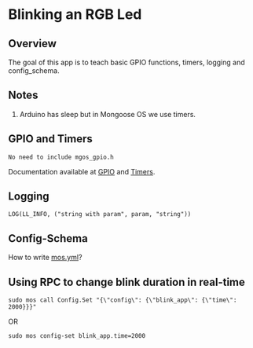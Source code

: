 # Blinking an RGB Led

## Overview

The goal of this app is to teach basic GPIO functions, timers, logging and
config_schema.

## Notes

1. Arduino has sleep but in Mongoose OS we use timers.

## GPIO and Timers

``No need to include mgos_gpio.h``

Documentation available at [GPIO](https://mongoose-os.com/docs/mongoose-os/api/core/mgos_gpio.h.md)
and [Timers](https://mongoose-os.com/docs/mongoose-os/api/core/mgos_timers.h.md).

## Logging

`LOG(LL_INFO, ("string with param", param, "string"))`

## Config-Schema

How to write [mos.yml](https://mongoose-os.com/docs/mongoose-os/userguide/build.md#mosyml-file-format-reference)?

## Using RPC to change blink duration in real-time

`sudo mos call Config.Set "{\"config\": {\"blink_app\": {\"time\": 2000}}}"`

OR

`sudo mos config-set blink_app.time=2000`
